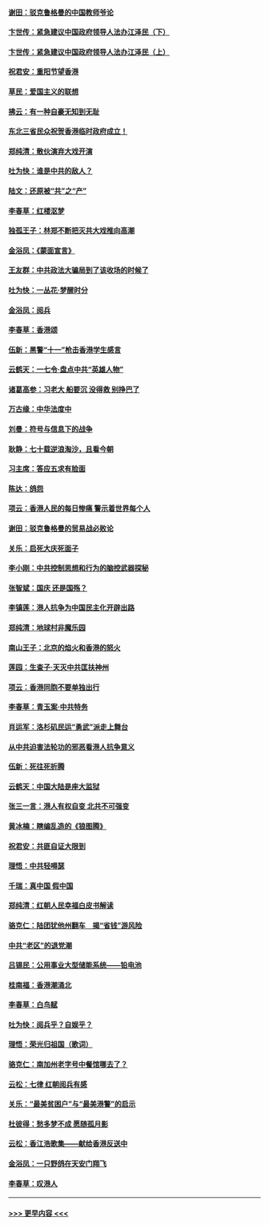 #### [谢田：驳克鲁格曼的中国教师爷论](../pages/nsc993/n11575034.md?t=10090255) 
#### [卞世传：紧急建议中国政府领导人法办江泽民（下）](../pages/nsc993/n11573390.md?t=10090255) 
#### [卞世传：紧急建议中国政府领导人法办江泽民（上）](../pages/nsc993/n11573208.md?t=10090255) 
#### [祝君安：重阳节望香港](../pages/nsc993/n11573190.md?t=10090255) 
#### [草民：爱国主义的联想](../pages/nsc993/n11572333.md?t=10090255) 
#### [拂云：有一种自豪无知到无耻](../pages/nsc993/n11572006.md?t=10090255) 
#### [东北三省民众祝贺香港临时政府成立！](../pages/nsc993/n11571215.md?t=10090255) 
#### [郑纯清：散伙演弃大戏开演](../pages/nsc993/n11570826.md?t=10090255) 
#### [吐为快：谁是中共的敌人？](../pages/nsc993/n11570817.md?t=10090255) 
#### [陆文：还原被“共”之“产”](../pages/nsc993/n11570798.md?t=10090255) 
#### [李春草：红楼沤梦](../pages/nsc993/n11569673.md?t=10090255) 
#### [独孤王子：林郑不断把灭共大戏推向高潮](../pages/nsc993/n11569381.md?t=10090255) 
#### [金浴凤：《蒙面宣言》](../pages/nsc993/n11569368.md?t=10090255) 
#### [王友群：中共政法大骗局到了该收场的时候了](../pages/nsc993/n11568940.md?t=10090255) 
#### [吐为快：一丛花‧梦醒时分](../pages/nsc993/n11567491.md?t=10090255) 
#### [金浴凤：阅兵](../pages/nsc993/n11567454.md?t=10090255) 
#### [李春草：香港颂](../pages/nsc993/n11567444.md?t=10090255) 
#### [伍新：黑警“十一”枪击香港学生感言](../pages/nsc993/n11567426.md?t=10090255) 
#### [云鹤天：一七令‧盘点中共“英雄人物”](../pages/nsc993/n11567091.md?t=10090255) 
#### [诸葛高参：习老大 船要沉 没得救 别挣巴了](../pages/nsc993/n11566976.md?t=10090255) 
#### [万古缘：中华法度中](../pages/nsc993/n11566726.md?t=10090255) 
#### [刘曼：符号与信息下的战争](../pages/nsc993/n11564655.md?t=10090255) 
#### [耿静：七十载逆浪淘沙，且看今朝](../pages/nsc993/n11564520.md?t=10090255) 
#### [习主席：答应五求有脸面](../pages/nsc993/n11563953.md?t=10090255) 
#### [陈达：鸽怨](../pages/nsc993/n11561879.md?t=10090255) 
#### [项云：香港人民的每日惨痛  警示着世界每个人](../pages/nsc993/n11559273.md?t=10090255) 
#### [谢田：驳克鲁格曼的贸易战必败论](../pages/nsc993/n11555840.md?t=10090255) 
#### [关乐：启死大庆死面子](../pages/nsc993/n11556823.md?t=10090255) 
#### [李小刚：中共控制思想和行为的脑控武器探秘](../pages/nsc993/n11556776.md?t=10090255) 
#### [张智斌：国庆  还是国殇？](../pages/nsc993/n11556617.md?t=10090255) 
#### [李镇莲：港人抗争为中国民主化开辟出路](../pages/nsc993/n11556570.md?t=10090255) 
#### [郑纯清：地球村非魔乐园](../pages/nsc993/n11555415.md?t=10090255) 
#### [南山王子：北京的焰火和香港的怒火](../pages/nsc993/n11555318.md?t=10090255) 
#### [莲园：生查子·天灭中共匡扶神州](../pages/nsc993/n11555302.md?t=10090255) 
#### [项云：香港同胞不要单独出行](../pages/nsc993/n11555276.md?t=10090255) 
#### [李春草：青玉案‧中共特务](../pages/nsc993/n11552356.md?t=10090255) 
#### [肖运军：洛杉矶民运“勇武”派走上舞台](../pages/nsc993/n11551595.md?t=10090255) 
#### [从中共迫害法轮功的邪恶看港人抗争意义](../pages/nsc993/n11540858.md?t=10090255) 
#### [伍新：死往死折腾](../pages/nsc993/n11550174.md?t=10090255) 
#### [云鹤天：中国大陆是座大监狱](../pages/nsc993/n11550155.md?t=10090255) 
#### [张三一言：港人有权自变 北共不可强变](../pages/nsc993/n11550132.md?t=10090255) 
#### [黄冰楠：瞎编乱造的《狼图腾》](../pages/nsc993/n11550082.md?t=10090255) 
#### [祝君安：共匪自证大限到](../pages/nsc993/n11550041.md?t=10090255) 
#### [理悟：中共轻嘚瑟](../pages/nsc993/n11547978.md?t=10090255) 
#### [千瑞：真中国 假中国](../pages/nsc993/n11547865.md?t=10090255) 
#### [郑纯清：红朝人民幸福白皮书解读](../pages/nsc993/n11547499.md?t=10090255) 
#### [骆克仁：陆团犹他州翻车　揭“省钱”游风险](../pages/nsc993/n11546977.md?t=10090255) 
#### [中共“老区”的退党潮](../pages/nsc993/n11545995.md?t=10090255) 
#### [吕锡民：公用事业大型储能系统——铅电池](../pages/nsc993/n11545701.md?t=10090255) 
#### [桂南福：香港潮涌北](../pages/nsc993/n11545682.md?t=10090255) 
#### [李春草：白鸟赋](../pages/nsc993/n11545663.md?t=10090255) 
#### [吐为快：阅兵乎？自娱乎？](../pages/nsc993/n11545625.md?t=10090255) 
#### [理悟：荣光归祖国（歌词）](../pages/nsc993/n11545616.md?t=10090255) 
#### [骆克仁：南加州老字号中餐馆哪去了？](../pages/nsc993/n11545120.md?t=10090255) 
#### [云松：七律 红朝阅兵有感](../pages/nsc993/n11542394.md?t=10090255) 
#### [关乐：“最美贫困户”与“最美港警”的启示](../pages/nsc993/n11542252.md?t=10090255) 
#### [杜彼得：愁多梦不成 愿随孤月影](../pages/nsc993/n11540296.md?t=10090255) 
#### [云松：香江浩歌集——献给香港反送中](../pages/nsc993/n11540149.md?t=10090255) 
#### [金浴凤：一只野鸽在天安门翔飞](../pages/nsc993/n11540280.md?t=10090255) 
#### [李春草：叹港人](../pages/nsc993/n11540119.md?t=10090255) 

----
#### [ >>> 更早内容 <<< ](../indexes/nsc993-earlier.md)
